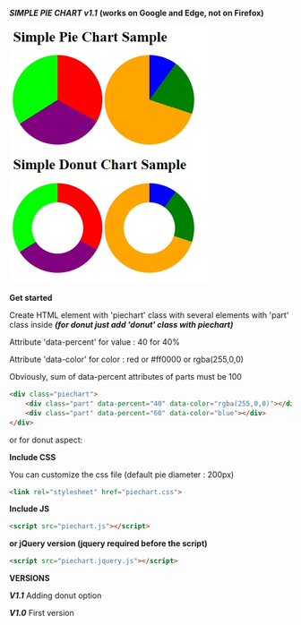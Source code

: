 ***SIMPLE PIE CHART v1.1***
**(works on Google and Edge, not on Firefox)**

![exemple](screenshot.jpg)

**Get started**

Create HTML element with 'piechart' class with several elements with 'part' class inside
***(for donut just add 'donut' class with piechart)***

Attribute 'data-percent' for value : 40 for 40%

Attribute 'data-color' for color : red or  #ff0000 or rgba(255,0,0)

Obviously, sum of data-percent attributes of parts must be 100

```html
<div class="piechart">
    <div class="part" data-percent="40" data-color="rgba(255,0,0)"></div>
    <div class="part" data-percent="60" data-color="blue"></div>     
</div>
```

or for donut aspect:

<div class="piechart donut">
    <div class="part" data-percent="40" data-color="rgba(255,0,0)"></div>
    <div class="part" data-percent="60" data-color="blue"></div>     
</div>

**Include CSS**

You can customize the css file (default pie diameter : 200px)

```html
<link rel="stylesheet" href="piechart.css">
```

**Include JS**

```html
<script src="piechart.js"></script>
```

**or jQuery version (jquery required before the script)**

```html
<script src="piechart.jquery.js"></script>
```

**VERSIONS**

***V1.1***
Adding donut option

***V1.0***
First version
